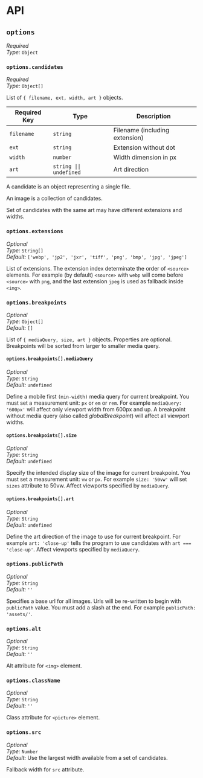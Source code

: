 # API

## `options`

*Required* <br>
*Type:* `Object`

### `options.candidates`

*Required* <br>
*Type:* `Object[]`

List of `{ filename, ext, width, art }` objects.

| Required Key | Type | Description |
|--|--|--|
| `filename` | `string` | Filename (including extension) |
| `ext` | `string` | Extension without dot |
| `width` | `number` | Width dimension in px |
| `art` | `string \|\| undefined` | Art direction |

A candidate is an object representing a single file.

An image is a collection of candidates.

Set of candidates with the same art may have different extensions and widths.

### `options.extensions`

*Optional* <br>
*Type:* `String[]` <br>
*Default:* `['webp', 'jp2', 'jxr', 'tiff', 'png', 'bmp', 'jpg', 'jpeg']`

List of extensions. The extension index determinate the order of `<source>` elements. For example (by default) `<source>` with `webp` will come before `<source>` with `png`, and the last extension `jpeg` is used as fallback inside `<img>`.

### `options.breakpoints`

*Optional* <br>
*Type:* `Object[]` <br>
*Default:* `[]`

List of `{ mediaQuery, size, art }` objects. Properties are optional. Breakpoints will be sorted from larger to smaller media query.

#### `options.breakpoints[].mediaQuery`

*Optional* <br>
*Type:* `String` <br>
*Default:* `undefined`

Define a mobile first `(min-width)` media query for current breakpoint. You must set a measurement unit: `px` or `em` or `rem`. For example `mediaQuery: '600px'` will affect only viewport width from 600px and up. A breakpoint without media query (also called *globalBreakpoint*) will affect all viewport widths.

#### `options.breakpoints[].size`

*Optional* <br>
*Type:* `String` <br>
*Default:* `undefined`

Specify the intended display size of the image for current breakpoint. You must set a measurement unit: `vw` or `px`. For example `size: '50vw'` will set `sizes` attribute to 50vw. Affect viewports specified by `mediaQuery`.

#### `options.breakpoints[].art`

*Optional* <br>
*Type:* `String` <br>
*Default:* `undefined`

Define the art direction of the image to use for current breakpoint. For example `art: 'close-up'` tells the program to use candidates with `art === 'close-up'`. Affect viewports specified by `mediaQuery`.

### `options.publicPath`

*Optional* <br>
*Type:* `String` <br>
*Default:* `''`

Specifies a base url for all images. Urls will be re-written to begin with `publicPath` value. You must add a slash at the end. For example `publicPath: 'assets/'`.

### `options.alt`

*Optional* <br>
*Type:* `String` <br>
*Default:* `''`

Alt attribute for `<img>` element.

### `options.className`

*Optional* <br>
*Type:* `String` <br>
*Default:* `''`

Class attribute for `<picture>` element.

### `options.src`

*Optional* <br>
*Type:* `Number` <br>
*Default:* Use the largest width available from a set of candidates.

Fallback width for `src` attribute.
